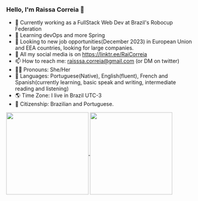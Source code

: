 ### Hello, I'm Raissa Correia 👋

- 🔭 Currently working as a FullStack Web Dev at Brazil's Robocup Federation
- 🌱 Learning devOps and more Spring
- 💼 Looking to new job opportunities(December 2023) in European Union and EEA countries, looking for large companies.
- 💬 All my social media is on https://linktr.ee/RaiCorreia
- 📫 How to reach me: raisssa.correia@gmail.com (or DM on twitter)
- 👩🏻 Pronouns: She/Her
- 🔣 Languages: Portuguese(Native), English(fluent), French and Spanish(currently learning, basic speak and writing, intermediate reading and listening)
- 🌎 Time Zone: I live in Brazil UTC-3
- 🛂 Citizenship: Brazilian and Portuguese.

<div>
  <a href="https://github.com/raissaccorreia">
    <img align="center" height="220em" src="https://github-readme-stats.vercel.app/api?username=raissaccorreia&show_icons=true&theme=chartreuse-dark&include_all_commits=true&count_private=true"/>
  </a>
  <a href="https://github.com/anuraghazra/convoychat">
    <img align="center" height="220em" src="https://github-readme-stats.vercel.app/api/top-langs/?username=raissaccorreia&layout=compact&langs_count=10&theme=chartreuse-dark"/>
  </a>
  <!--
  <a href="https://github.com/anuraghazra/convoychat">
    <img align="center" height="350em" src="https://github-readme-stats.vercel.app/api/wakatime?username=@raissaccorreia&layout=compact&theme=chartreuse-dark&v=2"/>
  </a> 
https://emojipedia.org/
https://dev.to/envoy_/150-badges-for-github-pnk
-->
</div>
  <!--
<div style="display: inline_block"><br>
  <img align="center" alt="Rafa-Js" height="30" width="40" src="https://raw.githubusercontent.com/devicons/devicon/master/icons/javascript/javascript-plain.svg">
</div>
<div>
  <a href="https://www.youtube.com/channel/UC_-uuuZbY0AAt9CViNzvc-Q" target="_blank"><img src="https://img.shields.io/badge/YouTube-FF0000?style=for-the-badge&logo=youtube&logoColor=white" target="_blank"></a>
</div>
-->

